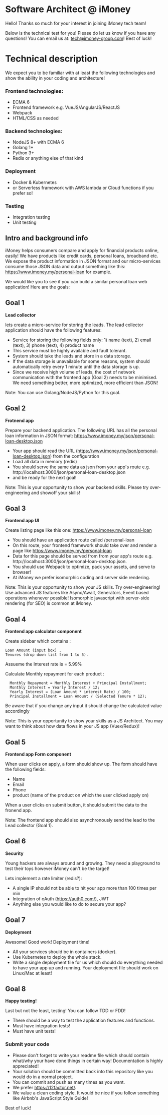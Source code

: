 # Software Architect @ iMoney
Hello! Thanks so much for your interest in joining iMoney tech team!

Below is the technical test for you! Please do let us know if you have any questions! You can email us at: tech@imoney-group.com!
Best of luck!

Technical description
===========

We expect you to be familiar with at least the following technologies and show the ability in your coding and architecture!

### Frontend technologies:

* ECMA 6
* Frontend framework e.g. VueJS/AngularJS/ReactJS
* Webpack
* HTML/CSS as needed

### Backend technologies:

* NodeJS 8+ with ECMA 6
* Golang 1+
* Python 3+
* Redis or anything else of that kind

### Deployment

* Docker & Kubernetes
* or Serverless framework with AWS lambda or Cloud functions if you prefer so!

### Testing

* Integration testing
* Unit testing

Intro and background info
---------

iMoney helps consumers compare and apply for financial products online, easily! We have products like credit cards, personal loans, broadband etc. We expose the product information in JSON format and our micro-services consume those JSON data and output something like this: https://www.imoney.my/personal-loan for example.

We would like you to see if you can build a similar personal loan web application! Here are the goals:

## Goal 1
**Lead collector**

lets create a micro-service for storing the leads. The lead collector application should have the following features:

* Service for storing the following fields only: 1) name (text), 2) email (text), 3) phone (text), 4) product name
* This service must be highly available and fault tolerant.
* System should take the leads and store in a data storage.
* If the data storage is unavailable for some reasons, system should automatically retry every 1 minute until the data storage is up.
* Since we receive high volume of leads, the cost of network communication with the frontend app (Goal 2) needs to be minimised. We need something better, more optimized, more efficient than JSON!

Note: You can use Golang/NodeJS/Python for this goal.

## Goal 2
**Frotnend app**

Prepare your backend application. The following URL has all the personal loan information in JSON format:
https://www.imoney.my/json/personal-loan-desktop.json

* Your app should read the URL (https://www.imoney.my/json/personal-loan-desktop.json) from the configuration
* Load all data in memory (redis) 
* You should serve the same data as json from your app's route e.g. http://localhost:3000/json/personal-loan-desktop.json
* and be ready for the next goal!

Note: This is your opportunity to show your backend skills. Please try over-engineering and showoff your skills!

## Goal 3
**Frontend app UI**

Create listing page like this one: https://www.imoney.my/personal-loan

* You should have an application route called /personal-loan
* On this route, your frontend framework should take over and render a page like https://www.imoney.my/personal-loan
* Data for this page should be served from from your app's route e.g. http://localhost:3000/json/personal-loan-desktop.json.
* You should use Webpack to optimize, pack your assets, and serve to browser!
* At iMoney we prefer isomorphic coding and server side rendering.

Note: This is your opportunity to show your JS skills. Try over-engineering! Use advanced JS features like Async/Await, Generators, Event based operations whenever possible! Isomorphic javascript with server-side rendering (for SEO) is common at iMoney.

## Goal 4
**Frontend app calculator component**

Create sidebar which contains :
```
Loan Amount (input box) .
Tenures (drop down list from 1 to 5).
```
Assueme the Interest rate is = 5.99%

Calculate Monthly repayment for each product :
```
  Monthly Repayment = Monthly Interest + Principal Installment;
  Monthly Interest = Yearly Interest / 12;
  Yearly Interest = (Loan Amount * interest Rate) / 100;
  Principal Installment = Loan Amount / (Selected Tenure * 12);
```

Be aware that if you change any input it should change the calculated value accordingly

Note: This is your opportunity to show your skills as a JS Architect. You may want to think about how data flows in your JS app (Vuex/Redux)!

## Goal 5
**Frontend app Form component**

When user clicks on apply, a form should show up. The form should have the following fields:
* Name
* Email
* Phone
* product (name of the product on which the user clicked apply on)

When a user clicks on submit button, it should submit the data to the fronend app.

Note: The frontend app should also asynchronously send the lead to the Lead collector (Goal 1).

## Goal 6
**Security**

Young hackers are always around and growing. They need a playground to test their toys however iMoney can't be the target!

Lets implement a rate limiter (redis?):

* A single IP should not be able to hit your app more than 100 times per min
* Integration of oAuth (https://auth0.com/), JWT
* Anything else you would like to do to secure your app?

## Goal 7
**Deployment**

Awesome! Good work! Deployment time!

* All your services should be in containers (docker).
* Use Kubernetes to deploy the whole stack.
* Write a single deployment file for us which should do everything needed to have your app up and running. Your deployment file should work on Linux/Mac at least!

## Goal 8
**Happy testing!**

Last but not the least, testing! You can follow TDD or FDD!

* There should be a way to test the application features and functions.
* Must have integration tests!
* Must have unit tests!

### Submit your code
- Please don't forget to write your readme file which should contain what/why your have done things in certain way! Documentation is highly appreciated!
- Your solution should be committed back into this repository like you would do in a normal project.
- You can commit and push as many times as you want.
- We prefer https://12factor.net/.
- We value a clean coding style. It would be nice if you follow something like Airbnb's JavaScript Style Guide!

Best of luck!